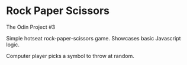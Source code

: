 # Rock Paper Scissors

The Odin Project #3

Simple hotseat rock-paper-scissors game. Showcases basic Javascript logic.

Computer player picks a symbol to throw at random.
